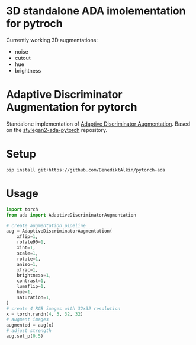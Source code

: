 # 3D standalone ADA imolementation for pytroch

Currently working 3D augmentations: 
- noise
- cutout
- hue
- brightness

# Adaptive Discriminator Augmentation for pytorch

Standalone implementation of [Adaptive Discriminator Augmentation](https://arxiv.org/abs/2006.06676). 
Based on the [stylegan2-ada-pytorch](https://github.com/NVlabs/stylegan2-ada-pytorch) repository.

# Setup
`pip install git+https://github.com/BenediktAlkin/pytorch-ada`

# Usage

```python
import torch
from ada import AdaptiveDiscriminatorAugmentation

# create augmentation pipeline
aug = AdaptiveDiscriminatorAugmentation(
    xflip=1, 
    rotate90=1,
    xint=1, 
    scale=1, 
    rotate=1, 
    aniso=1,
    xfrac=1, 
    brightness=1, 
    contrast=1, 
    lumaflip=1,
    hue=1, 
    saturation=1,
)
# create 4 RGB images with 32x32 resolution
x = torch.randn(4, 3, 32, 32)
# augment images
augmented = aug(x)
# adjust strength
aug.set_p(0.5)
```
